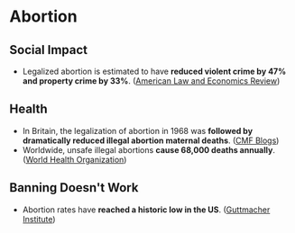 # Abortion

## Social Impact

* Legalized abortion is estimated to have **reduced violent crime by 47% and property crime by 33%**. \([American Law and Economics Review](https://www-cdn.law.stanford.edu/wp-content/uploads/2020/09/The_Impact_of_Legalized_Abortion_on_Crime.pdf)\)

## Health

* In Britain, the legalization of abortion in 1968 was **followed by dramatically reduced illegal abortion maternal deaths**. \([CMF Blogs](http://4.bp.blogspot.com/-UrfrLCC18N4/T94M-98cz2I/AAAAAAAAByY/mcog8cdOMOU/s1600/abortionstats.png)\)
* Worldwide, unsafe illegal abortions **cause 68,000 deaths annually**. \([World Health Organization](http://whqlibdoc.who.int/publications/2004/9241591803.pdf)\)

## Banning Doesn't Work

* Abortion rates have **reached a historic low in the US**. \([Guttmacher Institute](https://www.guttmacher.org/print/news-release/2019/us-abortion-rate-continues-decline-reaching-historic-low-2017)\)



